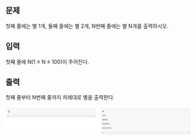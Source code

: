 ## 문제
첫째 줄에는 별 1개, 둘째 줄에는 별 2개, N번째 줄에는 별 N개를 출력하시오.

## 입력
첫째 줄에 N(1 ≤ N ≤ 100)이 주어진다.

## 출력
첫째 줄부터 N번째 줄까지 차례대로 별을 출력한다.

![2438](/print/2438.JPG)
